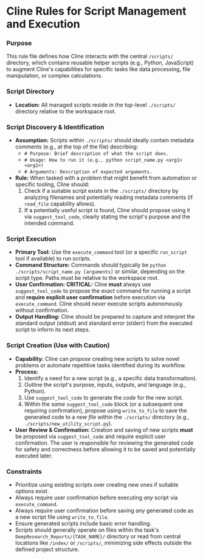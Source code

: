 # Cline Rules for Script Management and Execution

### Purpose ###
This rule file defines how Cline interacts with the central `/scripts/` directory, which contains reusable helper scripts (e.g., Python, JavaScript) to augment Cline's capabilities for specific tasks like data processing, file manipulation, or complex calculations.

### Script Directory ###
- **Location:** All managed scripts reside in the top-level `./scripts/` directory relative to the workspace root.

### Script Discovery & Identification ###
- **Assumption:** Scripts within `./scripts/` should ideally contain metadata comments (e.g., at the top of the file) describing:
    - `# Purpose: Brief description of what the script does.`
    - `# Usage: How to run it (e.g., python script_name.py <arg1> <arg2>)`
    - `# Arguments: Description of expected arguments.`
- **Rule:** When tasked with a problem that might benefit from automation or specific tooling, Cline should:
    1.  Check if a suitable script exists in the `./scripts/` directory by analyzing filenames and potentially reading metadata comments (if `read_file` capability allows).
    2.  If a potentially useful script is found, Cline should propose using it via `suggest_tool_code`, clearly stating the script's purpose and the intended command.

### Script Execution ###
- **Primary Tool:** Use the `execute_command` tool (or a specific `run_script` tool if available) to run scripts.
- **Command Structure:** Commands should typically be `python ./scripts/script_name.py [arguments]` or similar, depending on the script type. Paths must be relative to the workspace root.
- **User Confirmation:** **CRITICAL:** Cline **must** always use `suggest_tool_code` to propose the exact command for running a script and **require explicit user confirmation** before execution via `execute_command`. Cline should *never* execute scripts autonomously without confirmation.
- **Output Handling:** Cline should be prepared to capture and interpret the standard output (stdout) and standard error (stderr) from the executed script to inform its next steps.

### Script Creation (Use with Caution) ###
- **Capability:** Cline can *propose* creating new scripts to solve novel problems or automate repetitive tasks identified during its workflow.
- **Process:**
    1.  Identify a need for a new script (e.g., a specific data transformation).
    2.  Outline the script's purpose, inputs, outputs, and language (e.g., Python).
    3.  Use `suggest_tool_code` to generate the *code* for the new script.
    4.  Within the *same* `suggest_tool_code` block (or a subsequent one requiring confirmation), propose using `write_to_file` to save the generated code to a *new file* within the `./scripts/` directory (e.g., `./scripts/new_utility_script.py`).
- **User Review & Confirmation:** Creation and saving of new scripts **must** be proposed via `suggest_tool_code` and require explicit user confirmation. The user is responsible for reviewing the generated code for safety and correctness before allowing it to be saved and potentially executed later.

### Constraints ###
- Prioritize using existing scripts over creating new ones if suitable options exist.
- Always require user confirmation before executing *any* script via `execute_command`.
- Always require user confirmation before saving *any* generated code as a new script file using `write_to_file`.
- Ensure generated scripts include basic error handling.
- Scripts should generally operate on files within the task's `DeepResearch_Reports/{TASK_NAME}/` directory or read from central locations like `/index/` or `/scripts/`, minimizing side effects outside the defined project structure.